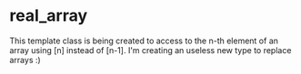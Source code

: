 # real_array
This template class is being created to access to the n-th element of an array using [n] instead of [n-1].
I'm creating an useless new type to replace arrays :)
